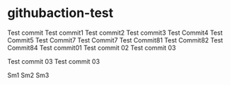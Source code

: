 # githubaction-test
Test commit
Test commit1
Test commit2
Test commit3
Test Commit4
Test Commit5
Test Commit7
Test Commit7
Test Commit81
Test Commit82
Test Commit84
Test commit01
Test commit 02
Test commit 03

Test commit 03
Test commit 03

Sm1
Sm2
Sm3
